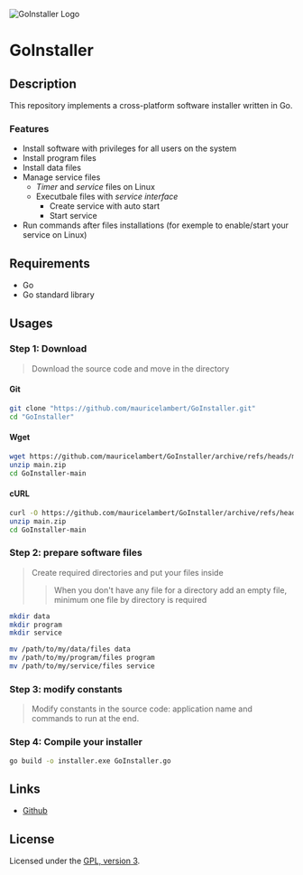 ![GoInstaller Logo](https://mauricelambert.github.io/info/go/code/GoInstaller_small.png "GoInstaller logo")

# GoInstaller

## Description

This repository implements a cross-platform software installer written in Go.

### Features

 - Install software with privileges for all users on the system
 - Install program files
 - Install data files
 - Manage service files
     - *Timer* and *service* files on Linux
     - Executbale files with *service interface*
         - Create service with auto start
         - Start service
 - Run commands after files installations (for exemple to enable/start your service on Linux)

## Requirements

 - Go
 - Go standard library

## Usages

### Step 1: Download

> Download the source code and move in the directory

#### Git

```bash
git clone "https://github.com/mauricelambert/GoInstaller.git"
cd "GoInstaller"
```

#### Wget

```bash
wget https://github.com/mauricelambert/GoInstaller/archive/refs/heads/main.zip
unzip main.zip
cd GoInstaller-main
```

#### cURL

```bash
curl -O https://github.com/mauricelambert/GoInstaller/archive/refs/heads/main.zip
unzip main.zip
cd GoInstaller-main
```

### Step 2: prepare software files

> Create required directories and put your files inside
>> When you don't have any file for a directory add an empty file, minimum one file by directory is required

```bash
mkdir data
mkdir program
mkdir service

mv /path/to/my/data/files data
mv /path/to/my/program/files program
mv /path/to/my/service/files service
```

### Step 3: modify constants

> Modify constants in the source code: application name and commands to run at the end.

### Step 4: Compile your installer

```bash
go build -o installer.exe GoInstaller.go
```

## Links

 - [Github](https://github.com/mauricelambert/PyPePacker)

## License

Licensed under the [GPL, version 3](https://www.gnu.org/licenses/).
